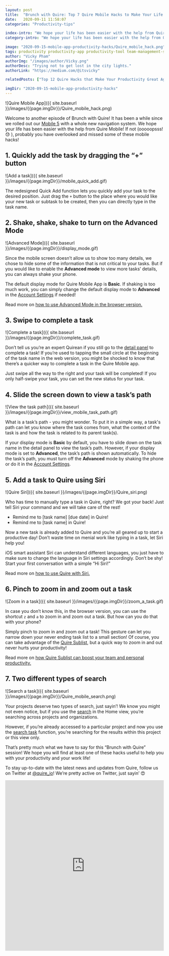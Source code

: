 ```yaml
---
layout: post
title:  "Brunch with Quire: Top 7 Quire Mobile Hacks to Make Your Life Easier"
date:   2020-09-11 11:58:07
categories: "Productivity-tips"

index-intro: "We hope your life has been easier with the help from Quire Mobile! If not (ooooopsss!), probably you have overlooked and missed some of these mobile hacks!"
category-intro: "We hope your life has been easier with the help from Quire Mobile! If not (ooooopsss!), probably you have overlooked and missed some of these mobile hacks!"

image: "2020-09-15-mobile-app-productivity-hacks/Quire_mobile_hack.png"
tags: productivity productivity-app productivity-tool team-management-software work-management-software team-communication team-productivity task-scheduling-software increase-productivity remote-team to-do-list-app working-remotely remote-teams task-management task-management-software project-management-software productivity-tips to-do-list task-list teamwork 
author: "Vicky Pham"
authorImg: "/images/author/Vicky.png"
authorDesc: "Trying not to get lost in the city lights."
authorLink: "https://medium.com/@itsvicky"

relatedPosts: ["Top 12 Quire Hacks that Make Your Productivity Great Again", "Introducing Quire Mobile 5.0 and Everything You Need to Know", "How to Boost Teamwork Performance with Transparent Communication"]

imgDir: "2020-09-15-mobile-app-productivity-hacks"
---
```


![Quire Mobile App]({{ site.baseurl }}/images/{{page.imgDir}}/Quire_mobile_hack.png)

Welcome to another episode of Brunch with Quire! It has been a while since we rolled out our [Mobile 5](https://quire.io/blog/p/introducing-new-mobile-app.html) with a whole new navigation system. We hope your life has been easier with the help from Quire Mobile! If not (ooooopsss! 😓 ), probably you have overlooked and missed some of these mobile hacks! 

## 1. Quickly add the task by dragging the “+” button

![Add a task]({{ site.baseurl }}/images/{{page.imgDir}}/mobile_quick_add.gif)

The redesigned Quick Add function lets you quickly add your task to the desired position. Just drag the `+` button to the place where you would like your new task or subtask to be created, then you can directly type in the task name. 

## 2. Shake, shake, shake to turn on the Advanced Mode

![Advanced Mode]({{ site.baseurl }}/images/{{page.imgDir}}/display_mode.gif)

Since the mobile screen doesn’t allow us to show too many details, we chose to hide some of the information that is not critical to your tasks. But if you would like to enable the **Advanced mode** to view more tasks’ details, you can always shake your phone. 

The default display mode for Quire Mobile App is **Basic**. If shaking is too much work, you can simply change the default display mode to **Advanced** in the [Account Settings](https://quire.io/r/setting?tab=options) if needed!

<p class="notice">Read more on <a href="https://quire.io/guide/advanced-mode/">how to use Advanced Mode in the browser version.</a></p> 

## 3. Swipe to complete a task

![Complete a task]({{ site.baseurl }}/images/{{page.imgDir}}/complete_task.gif)

Don’t tell us you’re an expert Quirean if you still go to the [detail panel](https://quire.io/guide/user-interface/#detail-panel) to complete a task! If you’re used to tapping the small circle at the beginning of the task name in the web version, you might be shocked to know that there’s a quicker way to complete a task in the Quire Mobile app. 

Just swipe all the way to the right and your task will be completed! If you only half-swipe your task, you can set the new status for your task.  

## 4. Slide the screen down to view a task’s path 

![View the task path]({{ site.baseurl }}/images/{{page.imgDir}}/view_mobile_task_path.gif)

What is a task’s path - you might wonder. To put it in a simple way, a task's path can let you know where the task comes from, what the context of the task is and how the task is related to its parent task(s). 

If your display mode is **Basic** by default, you have to slide down on the task name in the detail panel to view the task’s path. However, if your display mode is set to **Advanced**, the task’s path is shown automatically. To hide the task’s path, you must turn off the **Advanced** mode by shaking the phone or do it in the [Account Settings](https://quire.io/r/setting?tab=options).

## 5. Add a task to Quire using Siri 

![Quire Siri]({{ site.baseurl }}/images/{{page.imgDir}}/Quire_siri.png)

Who has time to manually type a task in Quire, right? We got your back! Just tell Siri your command and we will take care of the rest! 

* Remind me to [task name] [due date] in Quire!
* Remind me to [task name] in Quire!

Now a new task is already added to Quire and you’re all geared up to start a productive day! Don’t waste time on menial work like typing in a task, let Siri help you!

iOS smart assistant Siri can understand different languages, you just have to make sure to change the language in Siri settings accordingly. Don’t be shy! Start your first conversation with a simple “Hi Siri!”

<p class="notice">Read more on <a href="https://quire.io/blog/p/quire-siri.html">how to use Quire with Siri.</a></p> 

## 6. Pinch to zoom in and zoom out a task

![Zoom in a task]({{ site.baseurl }}/images/{{page.imgDir}}/zoom_a_task.gif)

In case you don’t know this, in the browser version, you can use the shortcut `z` and `a` to zoom in and zoom out a task. But how can you do that with your phone? 

Simply pinch to zoom in and zoom out a task! This gesture can let you narrow down your never ending task list to a small section! Of course, you can take advantage of the [Quire Sublist](https://quire.io/guide/sublist-introduction/), but a quick way to zoom in and out never hurts your productivity!

<p class="notice">Read more on <a href="https://quire.io/blog/p/Quire-sublist.html">how Quire Sublist can boost your team and personal productivity.</a></p> 

## 7. Two different types of search 

![Search a task]({{ site.baseurl }}/images/{{page.imgDir}}/Quire_mobile_search.png)

Your projects deserve two types of search, just sayin’! We know you might not even notice, but if you use the [search](https://quire.io/guide/blink-search/) in the Home view, you’re searching across projects and organizations. 

However, if you’re already accessed to a particular project and now you use the [search task](https://quire.io/guide/search-tasks/) function, you’re searching for the results within this project or this view only. 

That’s pretty much what we have to say for this “Brunch with Quire” session! We hope you will find at least one of these hacks useful to help you with your productivity and your work life! 

To stay up-to-date with the latest news and updates from Quire, follow us on Twitter at [@quire_io](https://twitter.com/quire_io)! We’re pretty active on Twitter, just sayin’ 😍

<iframe src="https://www.youtube.com/embed/-VxK6M7C3d8" frameborder="0" allow="accelerometer; autoplay; encrypted-media; gyroscope; picture-in-picture" allowfullscreen style="height: calc(100vw*720/1280);max-height: 720px;max-width: 1280px;width: 100%;"></iframe>

[jekyll]:      http://jekyllrb.com
[jekyll-gh]:   https://github.com/jekyll/jekyll
[jekyll-help]: https://github.com/jekyll/jekyll-help